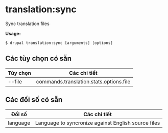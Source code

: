# translation:sync
Sync translation files

**Usage:**
```
$ drupal translation:sync [arguments] [options] 
```

## Các tùy chọn có sẵn
Tùy chọn | Các chi tiết
-------|-------------
--file | commands.translation.stats.options.file

## Các đối số có sẵn
Đối số | Các chi tiết
---------|-------------
language | Language to syncronize against English source files
